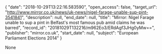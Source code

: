 {
  "date": "2018-10-29T13:22:16.583590", 
  "open_access": false, 
  "target_url": "http://www.mirror.co.uk/news/uk-news/nigel-farage-unable-sup-pint-3541841", 
  "description": null, 
  "end_date": null, 
  "title": "Mirror: Nigel Farage unable to sup a pint in Belfast's most famous pub amid claims he was barred", 
  "record_id": "20181029T132216/m962Eo3/ERdAgf3JHg0yMw==", 
  "publisher": "mirror.co.uk", 
  "start_date": null, 
  "subject": "European Parliament Elections 2014"
}

None